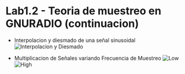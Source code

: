 # Lab1.2 - Teoria de muestreo en GNURADIO (continuacion)

- Interpolacion y diesmado de una señal sinusoidal
![Interpolacion y Diesmado](https://user-images.githubusercontent.com/62948474/189471609-e96d0730-7a2a-40b8-ba77-ff9533194424.png)

- Multiplicacion de Señales variando Frecuencia de Muestreo
![Low](https://user-images.githubusercontent.com/62948474/189471839-65d1660c-3cb0-4ab4-9845-8d5d4d469545.png)
![High](https://user-images.githubusercontent.com/62948474/189471838-85e91a1e-decd-4572-8ef3-f291343f9f84.png)
